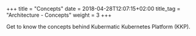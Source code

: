 +++
title = "Concepts"
date = 2018-04-28T12:07:15+02:00
title_tag = "Architecture - Concepts"
weight = 3
+++

Get to know the concepts behind Kubermatic Kubernetes Platform (KKP).
